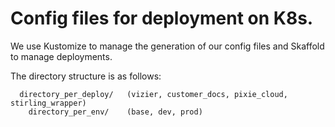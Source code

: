# Config files for deployment on K8s.

We use Kustomize to manage the generation of our config files
and Skaffold to manage deployments.

The directory structure is as follows:

```
  directory_per_deploy/   (vizier, customer_docs, pixie_cloud, stirling_wrapper)
    directory_per_env/    (base, dev, prod)
```
